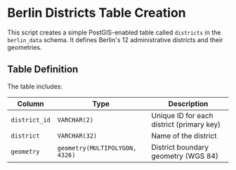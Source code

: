 # Berlin Districts Table Creation

This script creates a simple PostGIS-enabled table called `districts` in the `berlin_data` schema. It defines Berlin's 12 administrative districts and their geometries.

## Table Definition

The table includes:

| Column        | Type                          | Description                          |
|---------------|-------------------------------|--------------------------------------|
| `district_id` | `VARCHAR(2)`                  | Unique ID for each district (primary key) |
| `district`    | `VARCHAR(32)`                 | Name of the district                 |
| `geometry`    | `geometry(MULTIPOLYGON, 4326)`| District boundary geometry (WGS 84)  |